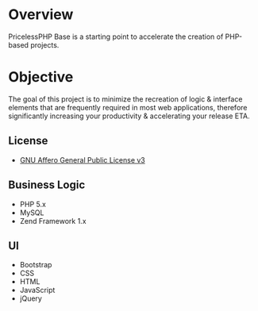 # Overview
PricelessPHP Base is a starting point to accelerate the creation of PHP-based projects.<br> 

# Objective
The goal of this project is to minimize the recreation of logic & interface elements that are frequently required in most web applications, therefore significantly increasing your productivity & accelerating your release ETA.

## License
* <a href="http://www.gnu.org/licenses/agpl-3.0.txt" target="_blank">GNU Affero General Public License v3</a>

## Business Logic
* PHP 5.x
* MySQL
* Zend Framework 1.x

## UI
* Bootstrap
* CSS
* HTML
* JavaScript
* jQuery
